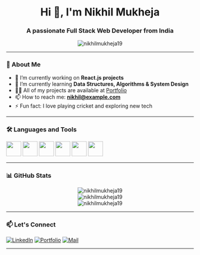 <h1 align="center">Hi 👋, I'm Nikhil Mukheja</h1>
<h3 align="center">A passionate Full Stack Web Developer from India</h3>

<p align="center">
  <img src="https://komarev.com/ghpvc/?username=nikhilmukheja19&label=Profile%20views&color=0e75b6&style=flat" alt="nikhilmukheja19" />
</p>

---

### 💫 About Me

- 🔭 I’m currently working on **React.js projects**
- 🌱 I’m currently learning **Data Structures, Algorithms & System Design**
- 👨‍💻 All of my projects are available at [Portfolio](https://your-portfolio-link.com)
- 📫 How to reach me: **nikhil@example.com**
- ⚡ Fun fact: I love playing cricket and exploring new tech

---

### 🛠️ Languages and Tools

<p align="left"> 
  <img src="https://cdn.jsdelivr.net/gh/devicons/devicon/icons/html5/html5-original.svg" width="40" height="40"/>
  <img src="https://cdn.jsdelivr.net/gh/devicons/devicon/icons/css3/css3-original.svg" width="40" height="40"/>
  <img src="https://cdn.jsdelivr.net/gh/devicons/devicon/icons/javascript/javascript-original.svg" width="40" height="40"/>
  <img src="https://cdn.jsdelivr.net/gh/devicons/devicon/icons/react/react-original.svg" width="40" height="40"/>
  <img src="https://cdn.jsdelivr.net/gh/devicons/devicon/icons/nodejs/nodejs-original.svg" width="40" height="40"/>
  <img src="https://cdn.jsdelivr.net/gh/devicons/devicon/icons/mongodb/mongodb-original.svg" width="40" height="40"/>
</p>

---

### 📊 GitHub Stats

<p align="center">
  <img src="https://github-readme-stats.vercel.app/api?username=nikhilmukheja19&show_icons=true&locale=en&theme=tokyonight" alt="nikhilmukheja19" />
  <br/>
  <img src="https://github-readme-streak-stats.herokuapp.com/?user=nikhilmukheja19&theme=tokyonight" alt="nikhilmukheja19" />
  <br/>
  <img src="https://github-readme-stats.vercel.app/api/top-langs?username=nikhilmukheja19&layout=compact&theme=tokyonight" alt="nikhilmukheja19" />
</p>

---

### 📫 Let's Connect

[![LinkedIn](https://img.shields.io/badge/LinkedIn-blue?style=for-the-badge&logo=linkedin)](https://www.linkedin.com/in/nikhilmukheja/)
[![Portfolio](https://img.shields.io/badge/Portfolio-%23000000.svg?style=for-the-badge&logo=firefox&logoColor=white)](https://your-portfolio-link.com)
[![Mail](https://img.shields.io/badge/Email-D14836?style=for-the-badge&logo=gmail&logoColor=white)](mailto:nikhil@example.com)

---
